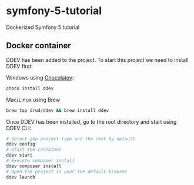 # symfony-5-tutorial
Dockerized Symfony 5 tutorial

## Docker container
DDEV has been added to the project. To start this project we need to install DDEV first:

Windows using [Chocolatey](https://chocolatey.org/):
``` bash
choco install ddev
```
Mac/Linux using Brew
``` bash
brew tap drud/ddev && brew install ddev
```

Once DDEV has been installed, go to the root directory and start using DDEV CLI:
```bash
# Select php project type and the rest by default
ddev config
# Start the container
ddev start
# Execute composer install
ddev composer install
# Open the project in your the default browser
ddev launch 
```